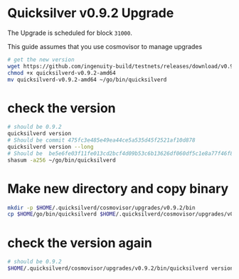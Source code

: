 # Quicksilver v0.9.2 Upgrade

The Upgrade is scheduled for block `31000`.

This guide assumes that you use cosmovisor to manage upgrades

```bash
# get the new version
wget https://github.com/ingenuity-build/testnets/releases/download/v0.9.0/quicksilverd-v0.9.2-amd64
chmod +x quicksilverd-v0.9.2-amd64
mv quicksilverd-v0.9.2-amd64 ~/go/bin/quicksilverd
```

# check the version

```bash
# should be 0.9.2
quicksilverd version
# Should be commit 475fc3e485e49ea44ce5a535d45f2521af10d878
quicksilverd version --long
# Should be  be5e6fe03f11fe013cd2bcf4d09b53c6b13626df060df5c1e8a77f46f86e525c
shasum -a256 ~/go/bin/quicksilverd
```

# Make new directory and copy binary

```bash
mkdir -p $HOME/.quicksilverd/cosmovisor/upgrades/v0.9.2/bin
cp $HOME/go/bin/quicksilverd $HOME/.quicksilverd/cosmovisor/upgrades/v0.9.2/bin
```

# check the version again

```bash
# should be 0.9.2
$HOME/.quicksilverd/cosmovisor/upgrades/v0.9.2/bin/quicksilverd version
```
